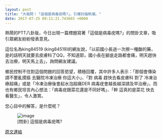 ```yaml
---
layout: post
title: "大哉問！「這個是病毒疣嗎?」，引爆討論熱潮。"
date: 2017-07-25 09:11:21.743665 +0800
---
```


熱鬧的PTT八卦版，今日出現一篇標題寫著「這個是病毒疣嗎?」的問卦文章，吸引眾網友紛紛發表意見。

這位名為king84519 (king84519)的網友說，「以前國小長過一次擦一種酸的藥，是的話明天就要去皮膚科了QQ，不知道耶，國小長在腳底走路都會痛，明天趕快去治療，明天馬上去」，詢問網友建議。

鄉民控制不住對這個問題的回答慾望，積極回覆，其中許多人表示：「那個會傳染 請不要亂摸摳 去醫院冷凍治療 你這大小」、「對 病毒 趕快去看皮膚科 對了 冷凍治療超痛」或是「冷凍治療後會起水泡超痛DER 病毒疣會越長越深請及早治療」，而也有鄉民坦言內心想法：「病毒疣跟菜花還是不同好嗎」、「幹 這真的是菜花 快去看醫生」，令人激賞。

您心目中的解答，是什麼呢？

<figure>
<img src="http://i.imgur.com/UINAkaC.jpg" alt="image">
<figcaption>
[問卦] 這個是病毒疣嗎?
</figcaption>
</figure>

<a href = "https://www.ptt.cc/bbs/Gossiping/M.1500920939.A.6D5.html">原文連結</a>

